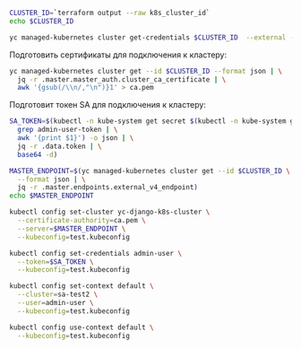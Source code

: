 ```bash
CLUSTER_ID=`terraform output --raw k8s_cluster_id`
echo $CLUSTER_ID
```

```bash
yc managed-kubernetes cluster get-credentials $CLUSTER_ID  --external --force
```


Подготовить сертификаты для подключения к кластеру:
```bash
yc managed-kubernetes cluster get --id $CLUSTER_ID --format json | \
  jq -r .master.master_auth.cluster_ca_certificate | \
  awk '{gsub(/\\n/,"\n")}1' > ca.pem
```

Подготовит токен SA для подключения к кластеру:
```bash
SA_TOKEN=$(kubectl -n kube-system get secret $(kubectl -n kube-system get secret | \
  grep admin-user-token | \
  awk '{print $1}') -o json | \
  jq -r .data.token | \
  base64 -d)
```

```bash
MASTER_ENDPOINT=$(yc managed-kubernetes cluster get --id $CLUSTER_ID \
  --format json | \
  jq -r .master.endpoints.external_v4_endpoint)
echo $MASTER_ENDPOINT
```

```bash
kubectl config set-cluster yc-django-k8s-cluster \
  --certificate-authority=ca.pem \
  --server=$MASTER_ENDPOINT \
  --kubeconfig=test.kubeconfig
```

```bash
kubectl config set-credentials admin-user \
  --token=$SA_TOKEN \
  --kubeconfig=test.kubeconfig
```

```bash
kubectl config set-context default \
  --cluster=sa-test2 \
  --user=admin-user \
  --kubeconfig=test.kubeconfig
```

```bash
kubectl config use-context default \
  --kubeconfig=test.kubeconfig
```